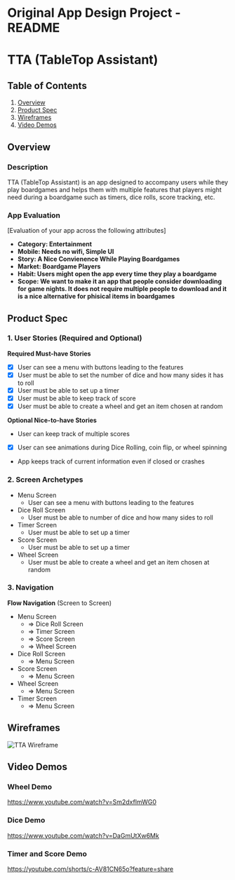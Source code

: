 Original App Design Project - README
===

# TTA (TableTop Assistant)

## Table of Contents

1. [Overview](#Overview)
2. [Product Spec](#Product-Spec)
3. [Wireframes](#Wireframes)
4. [Video Demos](#Video-Demos)

## Overview

### Description

TTA (TableTop Assistant) is an app designed to accompany users while they play boardgames and helps them with multiple features that players might need during a boardgame such as timers, dice rolls, score tracking, etc.

### App Evaluation

[Evaluation of your app across the following attributes]
- **Category: Entertainment** 
- **Mobile: Needs no wifi, Simple UI**
- **Story: A Nice Convienence While Playing Boardgames**
- **Market: Boardgame Players**
- **Habit: Users might open the app every time they play a boardgame**
- **Scope: We want to make it an app that people consider downloading for game nights. It does not require multiple people to download and it is a nice alternative for phisical items in boardgames**

## Product Spec

### 1. User Stories (Required and Optional)

**Required Must-have Stories**

- [x] User can see a menu with buttons leading to the features
- [x] User must be able to set the number of dice and how many sides it has to roll
- [x] User must be able to set up a timer
- [x] User must be able to keep track of score
- [x] User must be able to create a wheel and get an item chosen at random

**Optional Nice-to-have Stories**

* User can keep track of multiple scores
- [x] User can see animations during Dice Rolling, coin flip, or wheel spinning
* App keeps track of current information even if closed or crashes

### 2. Screen Archetypes

* Menu Screen
    * User can see a menu with buttons leading to the features
* Dice Roll Screen
    * User must be able to number of dice and how many sides to roll
* Timer Screen
    * User must be able to set up a timer
* Score Screen
    * User must be able to set up a timer
* Wheel Screen
    * User must be able to create a wheel and get an item chosen at random


### 3. Navigation

**Flow Navigation** (Screen to Screen)

* Menu Screen
    * => Dice Roll Screen
    * => Timer Screen
    * => Score Screen
    * => Wheel Screen
* Dice Roll Screen
    * => Menu Screen
* Score Screen
    * => Menu Screen
* Wheel Screen
    * => Menu Screen
* Timer Screen
    * => Menu Screen



## Wireframes

![TTA Wireframe](https://github.com/DRAgon-Apps/TableTopAssistant/assets/112513368/856f1a29-dc09-4413-9bb9-c70296a1b2bb)


## Video Demos

### Wheel Demo

https://www.youtube.com/watch?v=Sm2dxflmWG0

### Dice Demo

https://www.youtube.com/watch?v=DaGmUtXw6Mk

### Timer and Score Demo

https://youtube.com/shorts/c-AV81CN65o?feature=share
